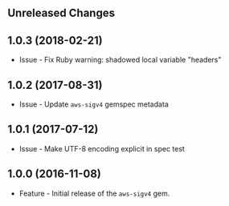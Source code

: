 Unreleased Changes
------------------

1.0.3 (2018-02-21)
------------------

* Issue - Fix Ruby warning: shadowed local variable "headers"

1.0.2 (2017-08-31)
------------------

* Issue - Update `aws-sigv4` gemspec metadata

1.0.1 (2017-07-12)
------------------

* Issue - Make UTF-8 encoding explicit in spec test

1.0.0 (2016-11-08)
------------------

* Feature - Initial release of the `aws-sigv4` gem.

